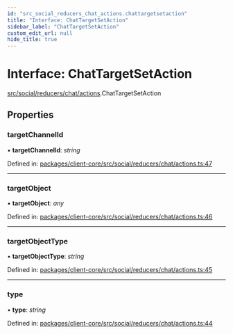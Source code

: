 ```yaml
---
id: "src_social_reducers_chat_actions.chattargetsetaction"
title: "Interface: ChatTargetSetAction"
sidebar_label: "ChatTargetSetAction"
custom_edit_url: null
hide_title: true
---
```


# Interface: ChatTargetSetAction

[src/social/reducers/chat/actions](../modules/src_social_reducers_chat_actions.md).ChatTargetSetAction

## Properties

### targetChannelId

• **targetChannelId**: *string*

Defined in: [packages/client-core/src/social/reducers/chat/actions.ts:47](https://github.com/xr3ngine/xr3ngine/blob/77d12cea0/packages/client-core/src/social/reducers/chat/actions.ts#L47)

___

### targetObject

• **targetObject**: *any*

Defined in: [packages/client-core/src/social/reducers/chat/actions.ts:46](https://github.com/xr3ngine/xr3ngine/blob/77d12cea0/packages/client-core/src/social/reducers/chat/actions.ts#L46)

___

### targetObjectType

• **targetObjectType**: *string*

Defined in: [packages/client-core/src/social/reducers/chat/actions.ts:45](https://github.com/xr3ngine/xr3ngine/blob/77d12cea0/packages/client-core/src/social/reducers/chat/actions.ts#L45)

___

### type

• **type**: *string*

Defined in: [packages/client-core/src/social/reducers/chat/actions.ts:44](https://github.com/xr3ngine/xr3ngine/blob/77d12cea0/packages/client-core/src/social/reducers/chat/actions.ts#L44)
